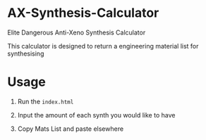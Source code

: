 # AX-Synthesis-Calculator
Elite Dangerous Anti-Xeno Synthesis Calculator

This calculator is designed to return a engineering material list for synthesising

# Usage
1. Run the `index.html`

2. Input the amount of each synth you would like to have

3. Copy Mats List and paste elsewhere

